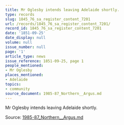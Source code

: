 ```yaml
---
title: Mr Oglesby intends leaving Adelaide shortly.
type: records
slug: 1845_76_sa_register_content_7201
url: /records/1845_76_sa_register_content_7201/
record_id: 1845_76_sa_register_content_7201
date: '1851-09-25'
date_display: null
volume: null
issue_number: null
page: '1'
article_type: news
issue_reference: 1851-09-25, page 1
people_mentioned:
- Mr Oglesby
places_mentioned:
- Adelaide
topics:
- community
source_document: 1985-87_Northern__Argus.md
---
```


Mr Oglesby intends leaving Adelaide shortly.

Source: [1985-87_Northern__Argus.md](/downloads/markdown/1985-87_Northern__Argus.md)
